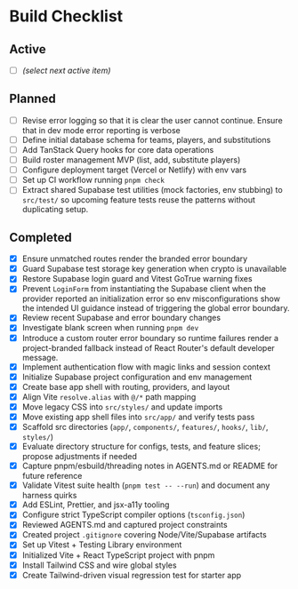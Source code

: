 # Build Checklist

## Active
- [ ] _(select next active item)_

## Planned
- [ ] Revise error logging so that it is clear the user cannot continue. Ensure that in dev mode error reporting is verbose
- [ ] Define initial database schema for teams, players, and substitutions
- [ ] Add TanStack Query hooks for core data operations
- [ ] Build roster management MVP (list, add, substitute players)
- [ ] Configure deployment target (Vercel or Netlify) with env vars
- [ ] Set up CI workflow running `pnpm check`
- [ ] Extract shared Supabase test utilities (mock factories, env stubbing) to `src/test/` so upcoming feature tests reuse the patterns without duplicating setup.

## Completed
- [x] Ensure unmatched routes render the branded error boundary
- [x] Guard Supabase test storage key generation when crypto is unavailable
- [x] Restore Supabase login guard and Vitest GoTrue warning fixes
- [x] Prevent `LoginForm` from instantiating the Supabase client when the provider reported an initialization error so env misconfigurations show the intended UI guidance instead of triggering the global error boundary.
- [x] Review recent Supabase and error boundary changes
- [x] Investigate blank screen when running `pnpm dev`
- [x] Introduce a custom router error boundary so runtime failures render a project-branded fallback instead of React Router's default developer message.
- [x] Implement authentication flow with magic links and session context
- [x] Initialize Supabase project configuration and env management
- [x] Create base app shell with routing, providers, and layout
- [x] Align Vite `resolve.alias` with `@/*` path mapping
- [x] Move legacy CSS into `src/styles/` and update imports
- [x] Move existing app shell files into `src/app/` and verify tests pass
- [x] Scaffold src directories (`app/`, `components/`, `features/`, `hooks/`, `lib/`, `styles/`)
- [x] Evaluate directory structure for configs, tests, and feature slices; propose adjustments if needed
- [x] Capture pnpm/esbuild/threading notes in AGENTS.md or README for future reference
- [x] Validate Vitest suite health (`pnpm test -- --run`) and document any harness quirks
- [x] Add ESLint, Prettier, and jsx-a11y tooling
- [x] Configure strict TypeScript compiler options (`tsconfig.json`)
- [x] Reviewed AGENTS.md and captured project constraints
- [x] Created project `.gitignore` covering Node/Vite/Supabase artifacts
- [x] Set up Vitest + Testing Library environment
- [x] Initialized Vite + React TypeScript project with pnpm
- [x] Install Tailwind CSS and wire global styles
- [x] Create Tailwind-driven visual regression test for starter app
